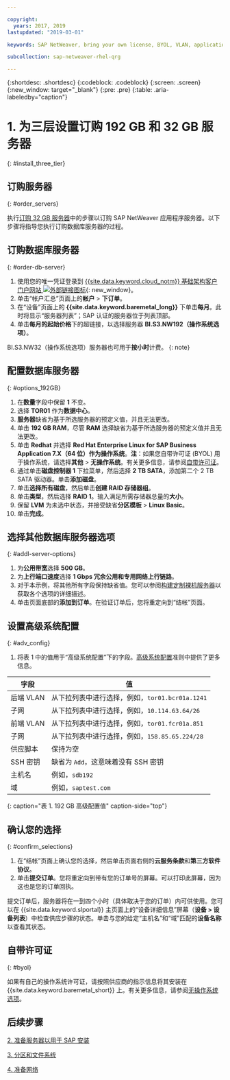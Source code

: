 ```yaml
---

copyright:
  years: 2017, 2019
lastupdated: "2019-03-01"

keywords: SAP NetWeaver, bring your own license, BYOL, VLAN, application server, database server, three-tier, SAP certified servers

subcollection: sap-netweaver-rhel-qrg

---
```


{:shortdesc: .shortdesc}
{:codeblock: .codeblock}
{:screen: .screen}
{:new_window: target="_blank"}
{:pre: .pre}
{:table: .aria-labeledby="caption"}

# 1. 为三层设置订购 192 GB 和 32 GB 服务器
{: #install_three_tier}

## 订购服务器
{: #order_servers}

执行[订购 32 GB 服务器](/docs/infrastructure/sap-netweaver-rhel-qrg?topic=sap-netweaver-rhel-qrg-install_32GB#order_32GB)中的步骤以订购 SAP NetWeaver 应用程序服务器。以下步骤将指导您执行订购数据库服务器的过程。

## 订购数据库服务器
{: #order-db-server}

1. 使用您的唯一凭证登录到 [{{site.data.keyword.cloud_notm}} 基础架构客户门户网站 ![外部链接图标](../icons/launch-glyph.svg "外部链接图标")](https://control.softlayer.com){: new_window}。
2. 单击“帐户汇总”页面上的**帐户** > **下订单**。
3. 在“设备”页面上的 **{{site.data.keyword.baremetal_long}}** 下单击**每月**。此时将显示“服务器列表”；SAP 认证的服务器位于列表顶部。
4. 单击**每月的起始价格**下的超链接，以选择服务器 **BI.S3.NW192（操作系统选项）**。

BI.S3.NW32（操作系统选项）服务器也可用于**按小时**计费。
{: note}

## 配置数据库服务器
{: #options_192GB}

1. 在**数量**字段中保留 **1** 不变。
2. 选择 **TOR01** 作为**数据中心**。
3. **服务器**缺省为基于所选服务器的预定义值，并且无法更改。
4. 单击 **192 GB RAM**，尽管 **RAM** 选择缺省为基于所选服务器的预定义值并且无法更改。
5. 单击 **Redhat** 并选择 **Red Hat Enterprise Linux for SAP Business Application 7.X（64 位）**作为**操作系统**。**注**：如果您自带许可证 (BYOL) 用于操作系统，请选择**其他** > **无操作系统**。有关更多信息，请参阅[自带许可证](#byol)。
6. 通过单击**磁盘控制器 1** 下拉菜单，然后选择 **2 TB SATA**，添加第二个 2 TB SATA 驱动器。单击**添加磁盘**。
7. 单击**选择所有磁盘**，然后单击**创建 RAID 存储器组**。
8. 单击**类型**，然后选择 **RAID 1**。输入满足所需存储器总量的**大小**。
9. 保留 **LVM** 为未选中状态，并接受缺省**分区模板** > **Linux Basic**。
10. 单击**完成**。

## 选择其他数据库服务器选项
{: #addl-server-options}

1. 为**公用带宽**选择 **500 GB**。
2. 为**上行端口速度**选择 **1 Gbps 冗余公用和专用网络上行链路**。
3. 对于本示例，将其他所有字段保持缺省值。您可以参阅[构建定制裸机服务器](/docs/bare-metal?topic=bare-metal-ordering-baremetal-server#addl-server-options)以获取各个选项的详细描述。
4.	单击页面底部的**添加到订单**。在验证订单后，您将重定向到“结帐”页面。

## 设置高级系统配置
{: #adv_config}

1. 将表 1 中的值用于“高级系统配置”下的字段。[高级系统配置](/docs/bare-metal?topic=bare-metal-ordering-baremetal-server#adv-system-config)准则中提供了更多信息。

|字段                |值                                                                    |
| -------------------------------- | -------------------------------------------------------------------- |
|后端 VLAN                         |从下拉列表中进行选择，例如，`tor01.bcr01a.1241`      |
|子网                              |从下拉列表中进行选择，例如，`10.114.63.64/26`        |
|前端 VLAN                         |从下拉列表中进行选择，例如，`tor01.fcr01a.851`       |
|子网                              |从下拉列表中进行选择，例如，`158.85.65.224/28`       |
|供应脚本                          |保持为空                                                              |
|SSH 密钥                          |缺省为 `Add`，这意味着没有 SSH 密钥                  |
|主机名                            |例如，`sdb192`                                       |
|域                                |例如，`saptest.com`                                  |
{: caption="表 1. 192 GB 高级配置值" caption-side="top"}  

## 确认您的选择
{: #confirm_selections}

1. 在“结帐”页面上确认您的选择，然后单击页面右侧的**云服务条款**和**第三方软件协议**。
2. 单击**提交订单**。您将重定向到带有您的订单号的屏幕。可以打印此屏幕，因为这也是您的订单回执。

提交订单后，服务器将在一到四个小时（具体取决于您的订单）内可供使用。您可以在 {{site.data.keyword.slportal}} 主页面上的“设备详细信息”屏幕（**设备 > 设备列表**）中检查供应步骤的状态。单击与您的给定“主机名”和“域”匹配的**设备名称**以查看其状态。

## 自带许可证
{: #byol}

如果有自己的操作系统许可证，请按照供应商的指示信息将其安装在 {{site.data.keyword.baremetal_short}} 上。有关更多信息，请参阅[无操作系统选项](/docs/bare-metal?topic=bare-metal-bm-no-os#bm-no-os)。

## 后续步骤

  [2. 准备服务器以用于 SAP 安装](/docs/infrastructure/sap-netweaver-rhel-qrg?topic=sap-netweaver-rhel-qrg-prepare_256GB)

  [3. 分区和文件系统](/docs/infrastructure/sap-netweaver-rhel-qrg?topic=sap-netweaver-rhel-qrg-3-partitioning-and-file-systems)

  [4. 准备网络](/docs/infrastructure/sap-netweaver-rhel-qrg?topic=sap-netweaver-rhel-qrg-network#network)
